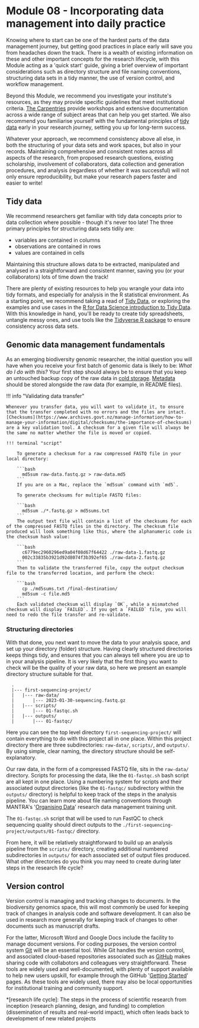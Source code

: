 # Module 08 - Incorporating data management into daily practice

Knowing where to start can be one of the hardest parts of the data management journey, but getting good practices in place early will save you from headaches down the track. There is a wealth of existing information on these and other important concepts for the research lifecycle, with this Module acting as a 'quick start' guide, giving a brief overview of important considerations such as directory structure and file naming conventions, structuring data sets in a tidy manner, the use of version control, and workflow management. 

Beyond this Module, we recommend you investigate your institute's resources, as they may provide specific guidelines that meet institutional criteria. [The Carpentries](https://carpentries.org/) provide workshops and extensive documentation across a wide range of subject areas that can help you get started. We also recommend you familiarise yourself with the fundamental principles of [tidy data](#tidy-data) early in your research journey, setting you up for long-term success. 

Whatever your approach, we recommend consistency above all else, in both the structuring of your data sets and work spaces, but also in your records. Maintaining comprehensive and consistent notes across all aspects of the research, from proposed research questions, existing scholarship, involvement of collaborators, data collection and generation procedures, and analysis (regardless of whether it was successful) will not only ensure reproducibility, but make your research papers faster and easier to write!  

## Tidy data

We recommend researchers get familiar with tidy data concepts prior to data collection where possible - though it's never too late! The three primary principles for structuring data sets tidily are:

* variables are contained in columns 
* observations are contained in rows 
* values are contained in cells 

Maintaining this structure allows data to be extracted, manipulated and analysed in a straightforward and consistent manner, saving you (or your collaborators) lots of time down the track!

There are plenty of existing resources to help you wrangle your data into tidy formats, and especially for analysis in the R statistical environment. As a starting point, we recommend taking a read of [Tidy Data](https://vita.had.co.nz/papers/tidy-data.pdf), or exploring the examples and use cases in the [R for Data Science introduction to Tidy Data](https://r4ds.had.co.nz/tidy-data.html). With this knowledge in hand, you'll be ready to create tidy spreadsheets, untangle messy ones, and use tools like the [Tidyverse R package](https://doi.org/10.21105/joss.01686) to ensure consistency across data sets.

## Genomic data management fundamentals
 
As an emerging biodiversity genomic researcher, the initial question you will have when you receive your first batch of genomic data is likely to be: *What do I do with this?* Your first step should always be to ensure that you keep an untouched backup copy of the raw data in [cold storage](https://genomicsaotearoa.github.io/data-management-resources/modules/module03/). [Metadata](https://genomicsaotearoa.github.io/data-management-resources/modules/module07/) should be stored alongside the raw data (for example, in README files).


!!! info "Validating data transfer"
    
    Whenever you transfer data, you will want to validate it, to ensure that the transfer completed with no errors and the files are intact. [Checksums](https://www.archives.govt.nz/manage-information/how-to-manage-your-information/digital/checksums/the-importance-of-checksums) are a key validation tool. A checksum for a given file will always be the same no matter whether the file is moved or copied.

    !!! terminal "script"

        To generate a checksum for a raw compressed FASTQ file in your local directory:

        ```bash
          md5sum raw-data.fastq.gz > raw-data.md5
        ```
        If you are on a Mac, replace the `md5sum` command with `md5`.
       
        To generate checksums for multiple FASTQ files:

        ```bash
          md5sum ./*.fastq.gz > md5sums.txt
        ```
        The output text file will contain a list of the checksums for each of the compressed FASTQ files in the directory. The checksum file produced will look something like this, where the alphanumeric code is the checksum hash value:

        ```bash
          c6779ec2960296ed9a04f08d67f64422 ./raw-data-1.fastq.gz
          002c33835b3921d92d8074f3b392ef65 ./raw-data-2.fastq.gz
        ```
        Then to validate the transferred file, copy the output checksum file to the transferred location, and perform the check:

        ```bash
          cp ./md5sums.txt /final-destination/
          md5sum -c file.md5
        ```
        Each validated checksum will display `OK`, while a mismatched checksum will display `FAILED`. If you get a `FAILED` file, you will need to redo the file transfer and re-validate.


### Structuring directories

With that done, you next want to move the data to your analysis space, and set up your directory (folder) structure. Having clearly structured directories keeps things tidy, and ensures that you can always tell where you are up to in your analysis pipeline. It is very likely that the first thing you want to check will be the quality of your raw data, so here we present an example directory structure suitable for that.

  ```
    .
    |--- first-sequencing-project/
    |	|--- raw-data/
    |		|--- 2023-01-30-sequencing.fastq.gz
    |	|--- scripts/
    |		|--- 01-fastqc.sh
    |	|--- outputs/ 
    |		|--- 01-fastqc/
  ```

Here you can see the top level directory `first-sequencing-project/` will contain everything to do with this project all in one place. Within this project directory there are three subdirectories: `raw-data/`, `scripts/`, and `outputs/`. By using simple, clear naming, the directory structure should be self-explanatory. 

Our raw data, in the form of a compressed FASTQ file, sits in the `raw-data/` directory. Scripts for processing the data, like the `01-fastqc.sh` bash script are all kept in one place. Using a numbering system for scripts and their associated output directories (like the `01-fastqc/` subdirectory within the `outputs/` directory) is helpful to keep track of the steps in the analysis pipeline. You can learn more about file naming conventions through MANTRA's '[Organising Data](https://mantra.ed.ac.uk/organisingdata/)' research data management training unit.

The `01-fastqc.sh` script that will be used to run FastQC to check sequencing quality should direct outputs to the `./first-sequencing-project/outputs/01-fastqc/` directory.

From here, it will be relatively straightforward to build up an analysis pipeline from the `scripts/` directory, creating additional numbered subdirectories in `outputs/` for each associated set of output files produced. What other directories do you think you may need to create during later steps in the research life cycle?

## Version control

Version control is managing and tracking changes to documents. In the biodiversity genomics space, this will most commonly be used for keeping track of changes in analysis code and software development. It can also be used in research more generally for keeping track of changes to other documents such as manuscript drafts. 

For the latter, Microsoft Word and Google Docs include the facility to manage document versions. For coding purposes, the version control system [Git](https://git-scm.com/) will be an essential tool. While Git handles the version control, and associated cloud-based repositories associated such as [GitHub](https://github.com) makes sharing code with collabotors and colleagues very straightforward. These tools are widely used and well-documented, with plenty of support available to help new users upskill, for example through the GitHub '[Getting Started](https://docs.github.com/en/get-started/using-git/about-git)' pages. As these tools are widely used, there may also be local opportunities for institutional training and community support. 

*[research life cycle]: The steps in the process of scientific research from inception (research planning, design, and funding) to completion (dissemination of results and real-world impact), which often leads back to development of new related projects
